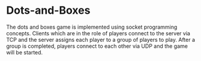 # Dots-and-Boxes
The dots and boxes game is implemented using socket programming concepts. 
Clients which are in the role of players connect to the server via TCP and the server assigns each player to a group of players to play.
After a group is completed, players connect to each other via UDP and the game will be started.
